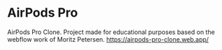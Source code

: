 # AirPods Pro
AirPods Pro Clone. Project made for educational purposes based on the webflow work of Moritz Petersen.
https://airpods-pro-clone.web.app/
